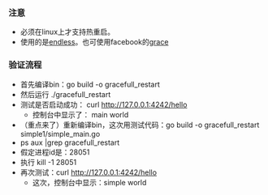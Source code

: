 ### 注意
- 必须在linux上才支持热重启。
- 使用的是[endless](https://github.com/fvbock/endless)。也可使用facebook的[grace](https://github.com/facebookgo/grace)

### 验证流程
- 首先编译bin：go build -o gracefull_restart
- 然后运行 ./gracefull_restart
- 测试是否启动成功： curl http://127.0.0.1:4242/hello
  - 控制台中显示了： main world
- （重点来了）重新编译bin，这次用测试代码：go build -o gracefull_restart simple1/simple_main.go
- ps aux |grep gracefull_restart
- 假定进程id是：28051
- 执行 kill -1 28051
- 再次测试：curl http://127.0.0.1:4242/hello 
  - 这次，控制台中显示：simple world